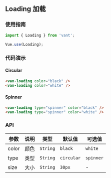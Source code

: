 ## Loading 加载

### 使用指南
``` javascript
import { Loading } from 'vant';

Vue.use(Loading);
```

### 代码演示

#### Circular

```html
<van-loading color="black" />
<van-loading color="white" />
```

#### Spinner

```html
<van-loading type="spinner" color="black" />
<van-loading type="spinner" color="white" />
```

### API

| 参数 | 说明 | 类型 | 默认值 | 可选值 |
|-----------|-----------|-----------|-------------|-------------|
| color | 颜色 | `String` | `black` | `white` |
| type | 类型 | `String` | `circular` | `spinner` |
| size | 大小 | `String` | `30px` | - |
